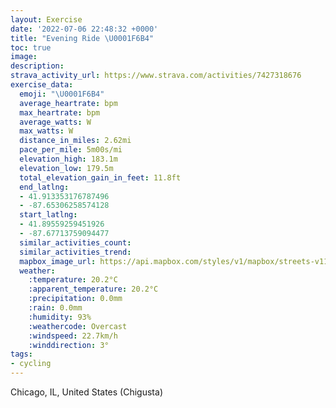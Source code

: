 ```yaml
---
layout: Exercise
date: '2022-07-06 22:48:32 +0000'
title: "Evening Ride \U0001F6B4"
toc: true
image:
description:
strava_activity_url: https://www.strava.com/activities/7427318676
exercise_data:
  emoji: "\U0001F6B4"
  average_heartrate: bpm
  max_heartrate: bpm
  average_watts: W
  max_watts: W
  distance_in_miles: 2.62mi
  pace_per_mile: 5m00s/mi
  elevation_high: 183.1m
  elevation_low: 179.5m
  total_elevation_gain_in_feet: 11.8ft
  end_latlng:
  - 41.913353176787496
  - -87.65306258574128
  start_latlng:
  - 41.89559259451926
  - -87.67713759094477
  similar_activities_count:
  similar_activities_trend:
  mapbox_image_url: https://api.mapbox.com/styles/v1/mapbox/streets-v11/static/path-5+787af2-1.0(mvu~FbmcvO%3FIg%40Ge%40QMAc%40BUDOAa%40FQCa%40BKCMBi%40%40m%40EYB%5B%3Fs%40B%5BBOA%5D%40%5BCq%40%40KA_ADgBE%5BD_A%40cACQH%7B%40Ae%40Be%40GQFQAQBk%40AMBy%40%3FKDg%40AUBWC%5DDKCa%40%40WGQAEBq%40%40W%40OCi%40BKD_ACUEKD%5BAIFMBm%40E%5D%3FKBK%3FOGM%3F_%40Ha%40D%7B%40%3Fi%40Dm%40%40_%40EiAJg%40EAEIA%5BFYAk%40D_%40FcBEe%40B%5BCYDe%40CGDc%40JIKM%3Fk%40DIA_%40HM%3FEISAINMMGCA%40%40AMBKEO%3FGGSFCEEO%40M%3Fg%40GKAYBMA%7D%40BSCo%40%40i%40AqADeBEMFw%40C_%40%3Fg%40DUI%5DASGi%40%3Fa%40EMJ%7B%40ASEMBi%40EyA%40k%40CWDg%40%3Fk%40Cm%40B_ACy%40Da%40As%40%40AEo%40AsCCSFcBGoABgBGmA%40%7D%40ASIQ%40SHS%40UGw%40%40sA%40YBG%3F%7D%40IsCBOCSBYCcAH%5BA%5BJWCO%3FMC%5DEWAc%40BWIOAUB%5DC%5D%40i%40A_%40B%5D%3FqCDa%40Io%40B%5BCWG%7DBDa%40AUBGC_%40Bw%40CqAAKA_%40EK%40UCg%40%3FqGE_GBk%40%40eCCk%40CIJKIADm%40CI%40%5BAGASDUKEHIAIDIH%3FFDN%3FLK%3FIAGQCCBSK%40EACG%40OCQDO%40%3FRINQBq%40EI%40IDIRED%5BNU%3FGEMYK%40_%40r%40aA%7C%40EACGo%40y%40CS%40c%40EM%7B%40B%5DA%5DDI%3FEEAGBGRYHAEA),pin-s-s+e5b22e(-87.67714,41.89559),pin-s-f+89ae00(-87.65306999999996,41.91335000000006)/auto/800x800?access_token=pk.eyJ1Ijoiam9zaGJlY2ttYW4iLCJhIjoiY205eWR2aDd1MWZ6djJrbXc4a3M0bWZleiJ9.XiG9OWkNcZk2QzjJbxLB4A
  weather:
    :temperature: 20.2°C
    :apparent_temperature: 20.2°C
    :precipitation: 0.0mm
    :rain: 0.0mm
    :humidity: 93%
    :weathercode: Overcast
    :windspeed: 22.7km/h
    :winddirection: 3°
tags:
- cycling
---
```

Chicago, IL, United States (Chigusta)
